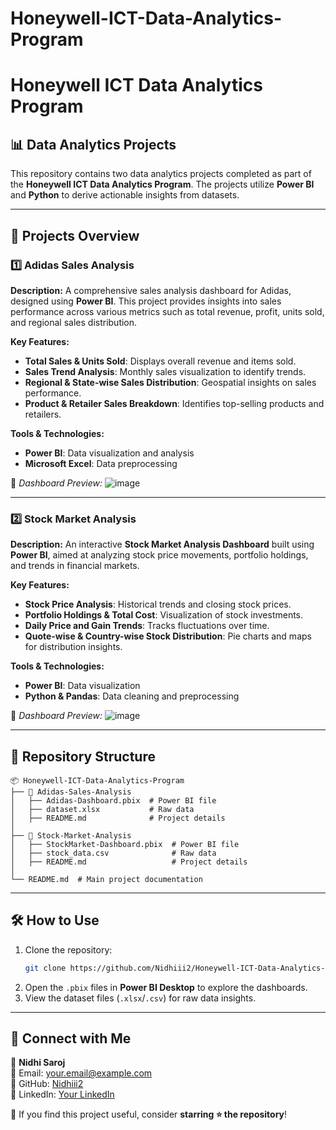 # Honeywell-ICT-Data-Analytics-Program
# Honeywell ICT Data Analytics Program

## 📊 Data Analytics Projects
This repository contains two data analytics projects completed as part of the **Honeywell ICT Data Analytics Program**. The projects utilize **Power BI** and **Python** to derive actionable insights from datasets.

---

## 🚀 Projects Overview

### 1️⃣ Adidas Sales Analysis
**Description:**
A comprehensive sales analysis dashboard for Adidas, designed using **Power BI**. This project provides insights into sales performance across various metrics such as total revenue, profit, units sold, and regional sales distribution.

**Key Features:**
- **Total Sales & Units Sold**: Displays overall revenue and items sold.
- **Sales Trend Analysis**: Monthly sales visualization to identify trends.
- **Regional & State-wise Sales Distribution**: Geospatial insights on sales performance.
- **Product & Retailer Sales Breakdown**: Identifies top-selling products and retailers.

**Tools & Technologies:**
- **Power BI**: Data visualization and analysis
- **Microsoft Excel**: Data preprocessing

📸 *Dashboard Preview:*
![image](https://github.com/user-attachments/assets/71f5dca9-42b1-4e24-97a8-0490be9cff27)


---

### 2️⃣ Stock Market Analysis
**Description:**
An interactive **Stock Market Analysis Dashboard** built using **Power BI**, aimed at analyzing stock price movements, portfolio holdings, and trends in financial markets.

**Key Features:**
- **Stock Price Analysis**: Historical trends and closing stock prices.
- **Portfolio Holdings & Total Cost**: Visualization of stock investments.
- **Daily Price and Gain Trends**: Tracks fluctuations over time.
- **Quote-wise & Country-wise Stock Distribution**: Pie charts and maps for distribution insights.

**Tools & Technologies:**
- **Power BI**: Data visualization
- **Python & Pandas**: Data cleaning and preprocessing

📸 *Dashboard Preview:*
![image](https://github.com/user-attachments/assets/f0b73f52-5fa2-4d30-a096-9aa173e9c91c)


---

## 📂 Repository Structure
```
📦 Honeywell-ICT-Data-Analytics-Program
├── 📁 Adidas-Sales-Analysis
│   ├── Adidas-Dashboard.pbix  # Power BI file
│   ├── dataset.xlsx           # Raw data
│   ├── README.md              # Project details
│
├── 📁 Stock-Market-Analysis
│   ├── StockMarket-Dashboard.pbix  # Power BI file
│   ├── stock_data.csv              # Raw data
│   ├── README.md                   # Project details
│
└── README.md  # Main project documentation
```

---

## 🛠 How to Use
1. Clone the repository:
   ```bash
   git clone https://github.com/Nidhiii2/Honeywell-ICT-Data-Analytics-Program.git
   ```
2. Open the `.pbix` files in **Power BI Desktop** to explore the dashboards.
3. View the dataset files (`.xlsx`/`.csv`) for raw data insights.

---

## 📢 Connect with Me
🚀 **Nidhi Saroj**  
📧 Email: [your.email@example.com](mailto:your.email@example.com)  
🔗 GitHub: [Nidhiii2](https://github.com/Nidhiii2)  
💼 LinkedIn: [Your LinkedIn](https://linkedin.com/in/yourprofile)

🌟 If you find this project useful, consider **starring ⭐ the repository**!

